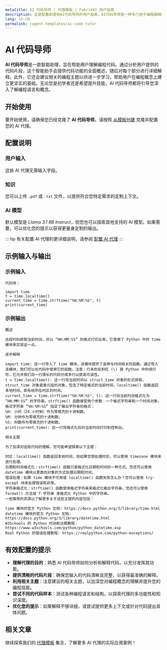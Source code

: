 ```yaml
---
metatitle: AI 代码导师 | 代理模板 | FabriXAI 用户指南
description: 这是配置和使用AI代码导师的用户指南，AI代码导师是一种专门用于编程解释的代理。
lang: zh-CN
permalink: /agent-templates/ai-code-tutor
---
```


# AI 代码导师

**AI 代码导师**是一款智能助理，旨在帮助用户理解编程代码。通过分析用户提供的代码片段，这个智能助手会提供代码功能的全面概述，随后对每个部分进行详细解释。此外，它还会建议相关的编程主题以供进一步学习，帮助用户在编程概念上建立更坚实的基础。无论您是初学者还是希望提升技能，AI 代码导师都将引导您深入了解编程语言和概念。

## 开始使用

要开始使用，请确保您已经克隆了 **AI 代码导师**。请按照 [从模板创建](/en-us/create-from-templates/) 克隆并配置您的 AI 代理。

## 配置说明

### 用户输入

这些 AI 代理无需输入字段。

### 知识

您可以上传 `.pdf` 或 `.txt` 文件，以提供符合您特定需求的定制上下文。

### AI 模型

默认模型是 *Llama 3.1 8B Instruct*，但您也可以探索其他支持的 AI 模型。如果需要，可以优化您的提示以获得更量身定制的输出。

::: tip
有关配置 AI 代理的更详细说明，请参阅 [配置 AI 代理](/en-us/configuer-ai-agent/)
:::

## 示例输入与输出

### 示例输入

```
代码块：

import time
t = time.localtime()
current_time = time.strftime("%H:%M:%S", t)
print(current_time)
```

### 示例输出

```
概述

这段代码获取当前时间，并以 “HH:MM:SS” 的格式打印出来。它使用了 Python 中的 time 模块来实现这一点。

逐步解释

import time: 这一行导入了 time 模块，该模块提供了各种与时间相关的函数。通过导入该模块，我们可以在代码中使用它的函数。注意：行末的反斜杠 (\) 是 Python 中的续行符，它允许我们将一行很长的代码分成多行以提高可读性。
t = time.localtime(): 这一行将当前时间以 struct_time 对象的形式获取，struct_time 对象是类元组的对象，包含了特定格式的当前时间。localtime() 函数返回本地时间，即系统所在时区的时间。
current_time = time.strftime("%H:%M:%S", t): 这一行将当前时间格式化为 “HH:MM:SS” 的字符串。strftime() 函数接受两个参数：一个格式字符串和一个时间对象。格式字符串 “%H:%M:%S” 指定了输出字符串的格式：
%H: 小时（24 小时制）作为零填充的十进制数。
%M: 分钟作为零填充的十进制数。
%S: 秒数作为零填充的十进制数。
print(current_time): 这一行将格式化后的当前时间打印到控制台。

相关主题

为了加深对这段代码的理解，您可能希望探索以下主题：

时区：localtime() 函数返回本地时间，但如果您想处理时区，可以使用 timezone 模块来进行处理。
日期和时间格式化：strftime() 函数只是格式化日期和时间的一种方式。您还可以使用 datetime 模块以更面向对象的方式处理日期和时间。
错误处理：如果 time 模块不可用或 localtime() 函数失败怎么办？您可以使用 try-except 块来处理错误和异常。
字符串格式化：strftime() 函数使用格式字符串来格式化输出字符串。您还可以使用 format() 方法或 f-字符串 来格式化 Python 中的字符串。
一些推荐的资源以了解更多关于这些主题的内容包括：

time 模块的官方 Python 文档: https://docs.python.org/3/library/time.html
datetime 模块的官方 Python 文档: https://docs.python.org/3/library/datetime.html
W3Schools 的 Python 时间和日期教程: https://www.w3schools.com/python/python_datetime.asp
Real Python 的错误处理教程: https://realpython.com/python-exceptions/
```

## 有效配置的提示

- **理解代理的目的**：熟悉 AI 代码导师如何分析和解释代码，以充分发挥其功能。
- **提供清晰的代码片段**：确保您输入的代码清晰且完整，以获得最准确的解释。
- **利用相关主题**：注意建议的相关主题，以加深您对编程概念的理解并提升您的编程技能。
- **尝试不同的代码样本**：测试各种编程语言和结构，以探索代理的多功能性和知识深度。
- **优化您的提示**：如果解释不够详细，请尝试提供更多上下文或针对代码提出具体问题。

## 相关文章

继续探索我们的 [代理模板](/en-us/agent-templates/) 集合，了解更多 AI 代理的实际应用案例！